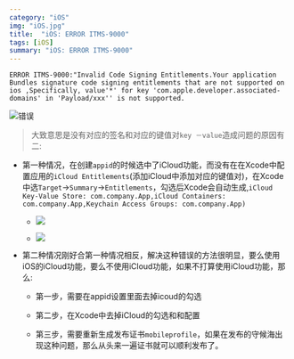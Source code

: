 ```yaml
---
category: "iOS"
img: "iOS.jpg"
title:  "iOS: ERROR ITMS-9000"
tags: [iOS]
summary: "iOS: ERROR ITMS-9000"
---
```

`ERROR ITMS-9000:"Invalid Code Signing Entitlements.Your application Bundles signature code signing entitlements that are not supported on ios ,Specifically, value'*' for key 'com.apple.developer.associated-domains' in 'Payload/xxx'' is not supported.`

![错误](https://img.blog.csdn.net/20141231095307546)

> 大致意思是没有对应的签名和对应的键值对`key －value`造成问题的原因有二:

* 第一种情况，在创建`appid`的时候选中了iCloud功能，而没有在在Xcode中配置应用的`iCloud Entitlements`(添加iCloud中添加对应的键值对)，在Xcode中选`Target`->`Summary`->`Entitlements`，勾选后Xcode会自动生成,`iCloud Key-Value Store: com.company.App,iCloud Containers: com.company.App,Keychain Access Groups: com.company.App) `

	* ![](https://img.blog.csdn.net/20141231100519540)

	* ![](https://img.blog.csdn.net/20141231100609102)

* 第二种情况刚好合第一种情况相反，解决这种错误的方法很明显，要么使用iOS的iCloud功能，要么不使用iCloud功能，如果不打算使用iCloud功能，那么:

	* 第一步，需要在appid设置里面去掉icoud的勾选

	* 第二步，在Xcode中去掉iCloud的勾选和和配置

	* 第三步，需要重新生成发布证书`mobileprofile`，如果在发布的守候海出现这种问题，那么从头来一遍证书就可以顺利发布了。
